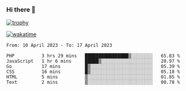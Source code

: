 ### Hi there 👋

[![trophy](https://github-profile-trophy.vercel.app/?username=cxnky&theme=dracula)](https://github.com/ryo-ma/github-profile-trophy)

[![wakatime](https://wakatime.com/badge/user/1c39c599-5497-41b9-a5be-2c4676e7fd23.svg)](https://wakatime.com/@1c39c599-5497-41b9-a5be-2c4676e7fd23)
<!--START_SECTION:waka-->

```text
From: 10 April 2023 - To: 17 April 2023

PHP          3 hrs 29 mins   ████████████████▒░░░░░░░░   65.83 %
JavaScript   1 hr 6 mins     █████▒░░░░░░░░░░░░░░░░░░░   20.97 %
Go           17 mins         █▒░░░░░░░░░░░░░░░░░░░░░░░   05.39 %
CSS          16 mins         █▒░░░░░░░░░░░░░░░░░░░░░░░   05.18 %
HTML         5 mins          ▒░░░░░░░░░░░░░░░░░░░░░░░░   01.85 %
Text         2 mins          ▒░░░░░░░░░░░░░░░░░░░░░░░░   00.78 %
```

<!--END_SECTION:waka-->
